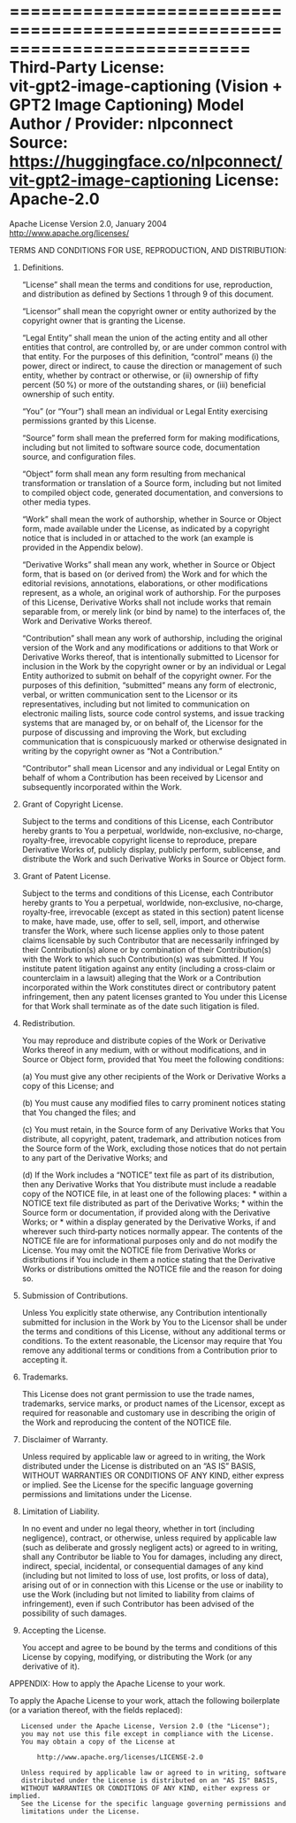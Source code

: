===========================================================================
Third‑Party License: vit‑gpt2‑image‑captioning (Vision + GPT2 Image Captioning)
Model Author / Provider: nlpconnect
Source: https://huggingface.co/nlpconnect/vit-gpt2-image-captioning
License: Apache‑2.0
===========================================================================

Apache License
Version 2.0, January 2004
http://www.apache.org/licenses/

TERMS AND CONDITIONS FOR USE, REPRODUCTION, AND DISTRIBUTION:

1. Definitions.

   “License” shall mean the terms and conditions for use, reproduction,
   and distribution as defined by Sections 1 through 9 of this document.

   “Licensor” shall mean the copyright owner or entity authorized by
   the copyright owner that is granting the License.

   “Legal Entity” shall mean the union of the acting entity and all other
   entities that control, are controlled by, or are under common control
   with that entity. For the purposes of this definition, “control” means
   (i) the power, direct or indirect, to cause the direction or management
   of such entity, whether by contract or otherwise, or (ii) ownership of
   fifty percent (50 %) or more of the outstanding shares, or (iii)
   beneficial ownership of such entity.

   “You” (or “Your”) shall mean an individual or Legal Entity
   exercising permissions granted by this License.

   “Source” form shall mean the preferred form for making modifications,
   including but not limited to software source code, documentation source,
   and configuration files.

   “Object” form shall mean any form resulting from mechanical transformation
   or translation of a Source form, including but not limited to compiled
   object code, generated documentation, and conversions to other media types.

   “Work” shall mean the work of authorship, whether in Source or Object form,
   made available under the License, as indicated by a copyright notice
   that is included in or attached to the work (an example is provided
   in the Appendix below).

   “Derivative Works” shall mean any work, whether in Source or Object form,
   that is based on (or derived from) the Work and for which the editorial
   revisions, annotations, elaborations, or other modifications represent,
   as a whole, an original work of authorship. For the purposes of this License,
   Derivative Works shall not include works that remain separable from, or
   merely link (or bind by name) to the interfaces of, the Work and
   Derivative Works thereof.

   “Contribution” shall mean any work of authorship, including the original
   version of the Work and any modifications or additions to that Work or
   Derivative Works thereof, that is intentionally submitted to Licensor
   for inclusion in the Work by the copyright owner or by an individual or
   Legal Entity authorized to submit on behalf of the copyright owner.
   For the purposes of this definition, “submitted” means any form of
   electronic, verbal, or written communication sent to the Licensor or its
   representatives, including but not limited to communication on electronic
   mailing lists, source code control systems, and issue tracking systems
   that are managed by, or on behalf of, the Licensor for the purpose of
   discussing and improving the Work, but excluding communication that is
   conspicuously marked or otherwise designated in writing by the copyright
   owner as “Not a Contribution.”

   “Contributor” shall mean Licensor and any individual or Legal Entity
   on behalf of whom a Contribution has been received by Licensor and
   subsequently incorporated within the Work.

2. Grant of Copyright License.

   Subject to the terms and conditions of this License, each Contributor
   hereby grants to You a perpetual, worldwide, non‑exclusive, no‑charge,
   royalty‑free, irrevocable copyright license to reproduce, prepare
   Derivative Works of, publicly display, publicly perform, sublicense,
   and distribute the Work and such Derivative Works in Source or Object form.

3. Grant of Patent License.

   Subject to the terms and conditions of this License, each Contributor
   hereby grants to You a perpetual, worldwide, non‑exclusive, no‑charge,
   royalty‑free, irrevocable (except as stated in this section) patent
   license to make, have made, use, offer to sell, sell, import, and
   otherwise transfer the Work, where such license applies only to those
   patent claims licensable by such Contributor that are necessarily
   infringed by their Contribution(s) alone or by combination of their
   Contribution(s) with the Work to which such Contribution(s) was submitted.
   If You institute patent litigation against any entity (including a
   cross‑claim or counterclaim in a lawsuit) alleging that the Work or a
   Contribution incorporated within the Work constitutes direct or
   contributory patent infringement, then any patent licenses granted
   to You under this License for that Work shall terminate as of the date
   such litigation is filed.

4. Redistribution.

   You may reproduce and distribute copies of the Work or Derivative Works
   thereof in any medium, with or without modifications, and in Source or
   Object form, provided that You meet the following conditions:

   (a) You must give any other recipients of the Work or Derivative Works
       a copy of this License; and

   (b) You must cause any modified files to carry prominent notices
       stating that You changed the files; and

   (c) You must retain, in the Source form of any Derivative Works that You
       distribute, all copyright, patent, trademark, and attribution notices
       from the Source form of the Work, excluding those notices that do not
       pertain to any part of the Derivative Works; and

   (d) If the Work includes a “NOTICE” text file as part of its distribution,
       then any Derivative Works that You distribute must include a readable
       copy of the NOTICE file, in at least one of the following places:
        * within a NOTICE text file distributed as part of the Derivative Works;
        * within the Source form or documentation, if provided along with the
          Derivative Works; or
        * within a display generated by the Derivative Works, if and wherever
          such third‑party notices normally appear. The contents of the NOTICE
          file are for informational purposes only and do not modify the License.
       You may omit the NOTICE file from Derivative Works or distributions
       if You include in them a notice stating that the Derivative Works
       or distributions omitted the NOTICE file and the reason for doing so.

5. Submission of Contributions.

   Unless You explicitly state otherwise, any Contribution intentionally
   submitted for inclusion in the Work by You to the Licensor shall be
   under the terms and conditions of this License, without any additional
   terms or conditions. To the extent reasonable, the Licensor may
   require that You remove any additional terms or conditions from a
   Contribution prior to accepting it.

6. Trademarks.

   This License does not grant permission to use the trade names, trademarks,
   service marks, or product names of the Licensor, except as required
   for reasonable and customary use in describing the origin of the Work
   and reproducing the content of the NOTICE file.

7. Disclaimer of Warranty.

   Unless required by applicable law or agreed to in writing, the Work
   distributed under the License is distributed on an “AS IS” BASIS,
   WITHOUT WARRANTIES OR CONDITIONS OF ANY KIND, either express or implied.
   See the License for the specific language governing permissions and
   limitations under the License.

8. Limitation of Liability.

   In no event and under no legal theory, whether in tort (including
   negligence), contract, or otherwise, unless required by applicable law
   (such as deliberate and grossly negligent acts) or agreed to in writing,
   shall any Contributor be liable to You for damages, including any direct,
   indirect, special, incidental, or consequential damages of any kind
   (including but not limited to loss of use, lost profits, or loss of
   data), arising out of or in connection with this License or the use
   or inability to use the Work (including but not limited to liability
   from claims of infringement), even if such Contributor has been
   advised of the possibility of such damages.

9. Accepting the License.

   You accept and agree to be bound by the terms and conditions of this
   License by copying, modifying, or distributing the Work (or any
   derivative of it).

APPENDIX: How to apply the Apache License to your work.

   To apply the Apache License to your work, attach the following
   boilerplate (or a variation thereof, with the fields replaced):

       Licensed under the Apache License, Version 2.0 (the "License");
       you may not use this file except in compliance with the License.
       You may obtain a copy of the License at

           http://www.apache.org/licenses/LICENSE-2.0

       Unless required by applicable law or agreed to in writing, software
       distributed under the License is distributed on an "AS IS" BASIS,
       WITHOUT WARRANTIES OR CONDITIONS OF ANY KIND, either express or implied.
       See the License for the specific language governing permissions and
       limitations under the License.
